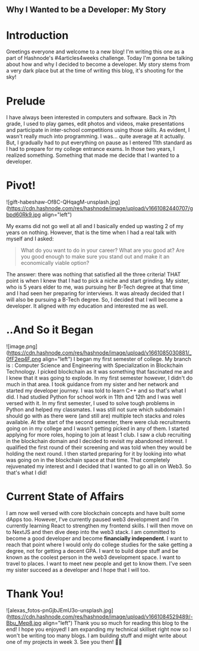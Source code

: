## Why I Wanted to be a Developer: My Story

# Introduction

Greetings everyone and welcome to a new blog! I'm writing this one as a part of Hashnode's #4articles4weeks challenge. Today I'm gonna be talking about how and why I decided to become a developer. My story stems from a very dark place but at the time of writing this blog, it's shooting for the sky!

# Prelude

I have always been interested in computers and software. Back in 7th grade, I used to play games, edit photos and videos, make presentations and participate in inter-school competitions using those skills. As evident, I wasn't really much into programming. I was... quite average at it actually. But, I gradually had to put everything on pause as I entered 11th standard as I had to prepare for my college entrance exams. In those two years, I realized something. Something that made me decide that I wanted to a developer.

# Pivot!

![gift-habeshaw-Of8C-QHqagM-unsplash.jpg](https://cdn.hashnode.com/res/hashnode/image/upload/v1661082440707/gbpd60Rk9.jpg align="left")

My exams did not go well at all and I basically ended up wasting 2 of my years on nothing. However, that is the time when I had a real talk with myself and I asked:
> What do you want to do in your career? What are you good at? Are you good enough to make sure you stand out and make it an economically viable option? 


The answer: there was nothing that satisfied all the three criteria! THAT point is when I knew that I had to pick a niche and start grinding. My sister, who is 5 years elder to me, was pursuing her B-Tech degree at that time and I had seen her preparing for interviews. It was already decided that I will also be pursuing a B-Tech degree. So, I decided that I will become a developer. It aligned with my education and interested me as well. 

# ..And So it Began

![image.png](https://cdn.hashnode.com/res/hashnode/image/upload/v1661085030881/_0fF2eq4F.png align="left")
I began my first semester of college. My branch is : Computer Science and Engineering with Specialization in Blockchain Technology. I picked blockchain as it was something that fascinated me and I knew that it was going to explode. In my first semester however, I didn't do much in that area. I took guidance from my sister and her network and started my developer journey. I was told to learn C++ and so that's what I did. I had studied Python for school work in 11th and 12th and I was well versed with it. In my first semester, I used to solve tough problems in Python and helped my classmates. I was still not sure which subdomain I should go with as there were (and still are) multiple tech stacks and roles available. At the start of the second semester, there were club recruitments going on in my college and I wasn't getting picked in any of them. I started applying for more roles, hoping to join at least 1 club. I saw a club recruiting in the blockchain domain and I decided to revisit my abandoned interest. I qualified the first round of their screening and was told when they would be holding the next round. I then started preparing for it by looking into what was going on in the blockchain space at that time. That completely rejuvenated my interest and I decided that I wanted to go all in on Web3. So that's what I did!

# Current State of Affairs

I am now well versed with core blockchain concepts and have built some dApps too. However, I've currently paused web3 development and I'm currently learning React to strengthen my frontend skills. I will then move on to NextJS and then dive deep into the web3 stack. I am committed to become a good developer and become **financially independent**. I want to reach that point where I would only do college studies for the sake getting a degree, not for getting a decent GPA. I want to build dope stuff and be known as the coolest person in the web3 development space. I want to travel to places. I want to meet new people and get to know them. I've seen my sister succeed as a developer and I hope that I will too.

# Thank You!
![alexas_fotos-pnGjbJEmU3o-unsplash.jpg](https://cdn.hashnode.com/res/hashnode/image/upload/v1661084529489/-Bbu_Mep8.jpg align="left")
Thank you so much for reading this blog to the end! I hope you enjoyed! I am expanding my technical skillset right now so I won't be writing too many blogs. I am building stuff and might write about one of my projects in week 3. See you then! 👋👋


 



